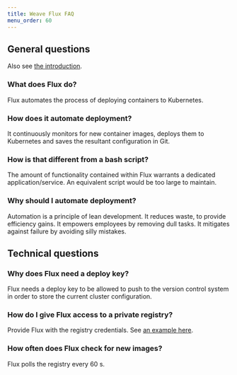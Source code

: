 ```yaml
---
title: Weave Flux FAQ
menu_order: 60
---
```


## General questions

Also see [the introduction](/site/introduction.md).

### What does Flux do?

Flux automates the process of deploying containers to Kubernetes.

### How does it automate deployment?

It continuously monitors for new container images, deploys them to 
Kubernetes and saves the resultant configuration in Git.

### How is that different from a bash script?

The amount of functionality contained within Flux warrants a dedicated
application/service. An equivalent script would be too large to
maintain.

### Why should I automate deployment?

Automation is a principle of lean development. It reduces waste, to 
provide efficiency gains. It empowers employees by removing dull
tasks. It mitigates against failure by avoiding silly mistakes.

## Technical questions

### Why does Flux need a deploy key?

Flux needs a deploy key to be allowed to push to the version control
system in order to store the current cluster configuration.

### How do I give Flux access to a private registry?

Provide Flux with the registry credentials. See 
[an example here](/site/using.md).

### How often does Flux check for new images?

Flux polls the registry every 60 s.

